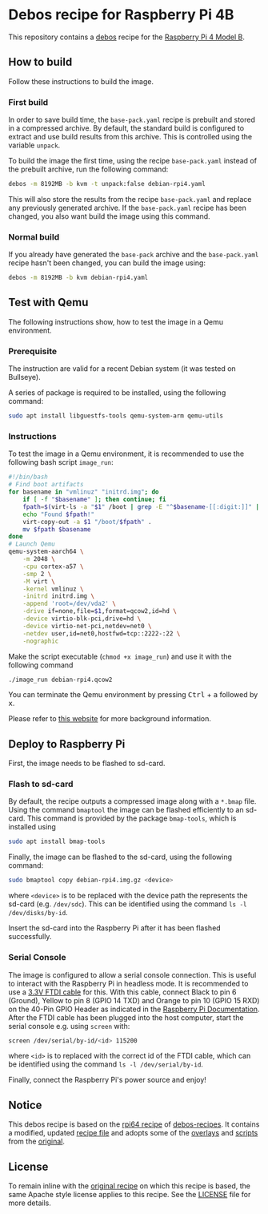 # Debos recipe for Raspberry Pi 4B

This repository contains a [debos](https://github.com/go-debos/debos) recipe for
the [Raspberry Pi 4 Model
B](https://www.raspberrypi.com/products/raspberry-pi-4-model-b/).

## How to build

Follow these instructions to build the image.

### First build

In order to save build time, the `base-pack.yaml` recipe is prebuilt and stored
in a compressed archive. By default, the standard build is configured to extract and use build results from this archive. This is controlled using the variable `unpack`.

To build the image the first time, using the recipe `base-pack.yaml` instead of
the prebuilt archive, run the following command:

```bash
debos -m 8192MB -b kvm -t unpack:false debian-rpi4.yaml
```

This will also store the results from the recipe `base-pack.yaml` and replace
any previously generated archive. If the `base-pack.yaml` recipe has been
changed, you also want build the image using this command.

### Normal build

If you already have generated the `base-pack` archive and the `base-pack.yaml`
recipe hasn't been changed, you can build the image using:

```bash
debos -m 8192MB -b kvm debian-rpi4.yaml
```

## Test with Qemu

The following instructions show, how to test the image in a Qemu environment.

### Prerequisite

The instruction are valid for a recent Debian system (it was tested on Bullseye).

A series of package is required to be installed, using the following command:

```bash
sudo apt install libguestfs-tools qemu-system-arm qemu-utils
```

### Instructions

To test the image in a Qemu environment, it is recommended to use the following
bash script `image_run`:

```bash
#!/bin/bash
# Find boot artifacts
for basename in "vmlinuz" "initrd.img"; do
    if [ -f "$basename" ]; then continue; fi
    fpath=$(virt-ls -a "$1" /boot | grep -E "^$basename-[[:digit:]]" | sort -r | head -n 1)
    echo "Found $fpath!"
    virt-copy-out -a $1 "/boot/$fpath" .
    mv $fpath $basename
done
# Launch Qemu
qemu-system-aarch64 \
    -m 2048 \
    -cpu cortex-a57 \
    -smp 2 \
    -M virt \
    -kernel vmlinuz \
    -initrd initrd.img \
    -append 'root=/dev/vda2' \
    -drive if=none,file=$1,format=qcow2,id=hd \
    -device virtio-blk-pci,drive=hd \
    -device virtio-net-pci,netdev=net0 \
    -netdev user,id=net0,hostfwd=tcp::2222-:22 \
    -nographic
```

Make the script executable (`chmod +x image_run`) and use it with the following
command

```bash
./image_run debian-rpi4.qcow2
```

You can terminate the Qemu environment by pressing <kbd>Ctrl</kbd> +
<kbd>a</kbd> followed by <kbd>x</kbd>.

Please refer to [this
website](https://translatedcode.wordpress.com/2017/07/24/installing-debian-on-qemus-64-bit-arm-virt-board/)
for more background information.

## Deploy to Raspberry Pi

First, the image needs to be flashed to sd-card.

### Flash to sd-card

By default, the recipe outputs a compressed image along with a `*.bmap` file.
Using the command `bmaptool` the image can be flashed efficiently to an sd-card.
This command is provided by the package `bmap-tools`, which is installed using 

```bash
sudo apt install bmap-tools 
```
Finally, the image can be flashed to the sd-card, using the following command:

```bash
sudo bmaptool copy debian-rpi4.img.gz <device>
```
where `<device>` is to be replaced with the device path the represents the
sd-card (e.g. `/dev/sdc`). This can be identified using the command `ls -l
/dev/disks/by-id`.

Insert the sd-card into the Raspberry Pi after it has been flashed successfully.

### Serial Console

The image is configured to allow a serial console connection. This is useful to
interact with the Raspberry Pi in headless mode. It is recommended to use a
[3.3V FTDI cable](https://ftdichip.com/products/ttl-232r-rpi/) for this. With
this cable, connect Black to pin 6 (Ground), Yellow to pin 8 (GPIO 14 TXD) and
Orange to pin 10 (GPIO 15 RXD) on the 40-Pin GPIO Header as indicated in the
[Raspberry Pi
Documentation](https://www.raspberrypi.com/documentation/computers/raspberry-pi.html#gpio-and-the-40-pin-header).
After the FTDI cable has been plugged into the host computer, start the serial
console e.g. using `screen` with:

```bash
screen /dev/serial/by-id/<id> 115200
```

where `<id>` is to replaced with the correct id of the FTDI cable, which can be identified using the command `ls -l /dev/serial/by-id`.

Finally, connect the Raspberry Pi's power source and enjoy!

## Notice

This debos recipe is based on the [rpi64
recipe](https://github.com/go-debos/debos-recipes/tree/main/rpi64) of
[debos-recipes](https://github.com/go-debos/debos-recipes). It contains a
modified, updated [recipe file](debian-rpi4.yaml) and adopts some of the
[overlays](overlays) and [scripts](scripts) from the
[original](https://github.com/go-debos/debos-recipes).

## License

To remain inline with the [original
recipe](https://github.com/go-debos/debos-recipes) on which this recipe is
based, the same Apache style license applies to this recipe. See the
[LICENSE](LICENSE) file for more details.
